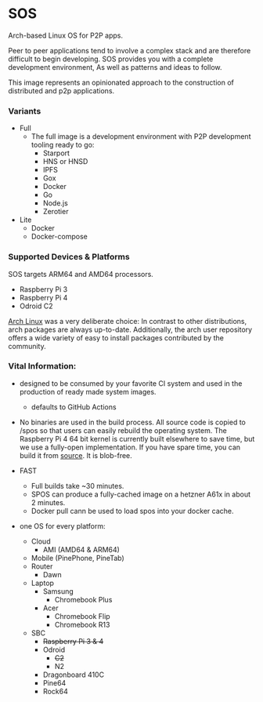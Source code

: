 # SOS
Arch-based Linux OS for P2P apps.

Peer to peer applications tend to involve a complex stack and are therefore difficult to begin developing. SOS provides you with a complete development environment, As well as patterns and ideas to follow.

This image represents an opinionated approach to the construction of distributed and p2p applications.

### Variants

* Full
  * The full image is a development environment with P2P development tooling ready to go:
    * Starport
    * HNS or HNSD
    * IPFS
    * Gox
    * Docker
    * Go
    * Node.js
    * Zerotier
* Lite
  * Docker
  * Docker-compose

### Supported Devices & Platforms
SOS targets ARM64 and AMD64 processors. 

* Raspberry Pi 3
* Raspberry Pi 4
* Odroid C2

[Arch Linux](archlinux.org) was a very deliberate choice: In contrast to other distributions, arch packages are always up-to-date. Additionally, the arch user repository offers a wide variety of easy to install packages contributed by the community.


### Vital Information:

- designed to be consumed by your favorite CI system and used in the production of ready made system images.

  - defaults to GitHub Actions

- No binaries are used in the build process. All source code is copied to /spos so that users can easily rebuild the operating system. The Raspberry Pi 4 64 bit kernel is currently built elsewhere to save time, but we use a fully-open implementation. If you have spare time, you can build it from [source](https://aur.archlinux.org/packages/linux-raspberrypi4-aarch64/). It is blob-free.

- FAST
  - Full builds take ~30 minutes.
  - SPOS can produce a fully-cached image on a hetzner A61x in about 2 minutes.
  - Docker pull cann be used to load spos into your docker cache.

- one OS for every platform:
  - Cloud
    - AMI (AMD64 & ARM64)
  - Mobile (PinePhone, PineTab)
  - Router
    - Dawn
  - Laptop
    - Samsung
      - Chromebook Plus
    - Acer
      - Chromebook Flip
      - Chromebook R13
  - SBC
    - ~~Raspberry Pi 3 & 4~~
    - Odroid 
      - ~~C2~~
      - N2
    - Dragonboard 410C
    - Pine64
    - Rock64
